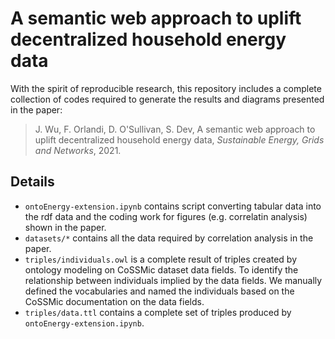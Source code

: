 # A semantic web approach to uplift decentralized household energy data
With the spirit of reproducible research, this repository includes a complete collection of codes required to generate the results and diagrams presented in the paper:

> J. Wu, F. Orlandi, D. O'Sullivan, S. Dev, A semantic web approach to uplift decentralized household energy data, *Sustainable Energy, Grids and Networks*, 2021.

## Details
- `ontoEnergy-extension.ipynb` contains script converting tabular data into the rdf data and the coding work for figures (e.g. correlatin analysis) shown in the paper. 
- `datasets/*` contains all the data required by correlation analysis in the paper.
- `triples/individuals.owl` is a complete result of triples created by ontology modeling on CoSSMic dataset data fields. To identify the relationship between individuals implied by the data fields. We manually defined the vocabularies and named the individuals based on the CoSSMic documentation on the data fields. 
- `triples/data.ttl` contains a complete set of triples produced by `ontoEnergy-extension.ipynb`.
